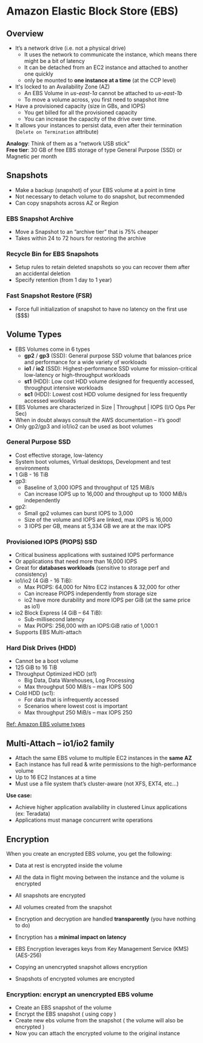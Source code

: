 # Amazon Elastic Block Store (EBS)

## Overview
- It’s a network drive (i.e. not a physical drive)
    - It uses the network to communicate the instance, which means there might be a bit of latency
    - It can be detached from an EC2 instance and attached to another one quickly
    - only be mounted to **one instance at a time** (at the CCP level)
- It's locked to an Availability Zone (AZ)
    - An EBS Volume in *us-east-1a* cannot be attached to *us-east-1b*
    - To move a volume across, you first need to snapshot itme
- Have a provisioned capacity (size in GBs, and IOPS)
    - You get billed for all the provisioned capacity
    - You can increase the capacity of the drive over time.
- It allows your instances to persist data, even after their termination (`Delete on Termination` attribute)

**Analogy**: Think of them as a “network USB stick”   
**Free tier**: 30 GB of free EBS storage of type General Purpose (SSD) or Magnetic per month

## Snapshots
- Make a backup (snapshot) of your EBS volume at a point in time
- Not necessary to detach volume to do snapshot, but recommended
- Can copy snapshots across AZ or Region

### **EBS Snapshot Archive**   
- Move a Snapshot to an ”archive tier” that is 75% cheaper
- Takes within 24 to 72 hours for restoring the archive

### **Recycle Bin for EBS Snapshots**
- Setup rules to retain deleted snapshots so you can recover them after an accidental deletion
- Specify retention (from 1 day to 1 year) 

### **Fast Snapshot Restore (FSR)**
- Force full initialization of snapshot to have no latency on the first use ($$$)

## Volume Types
- EBS Volumes come in 6 types
    - **gp2** / **gp3** (SSD): General purpose SSD volume that balances price and performance for a wide variety of workloads
    - **io1** / **io2** (SSD): Highest-performance SSD volume for mission-critical low-latency or high-throughput workloads
    - **st1** (HDD): Low cost HDD volume designed for frequently accessed, throughput intensive workloads
    - **sc1** (HDD): Lowest cost HDD volume designed for less frequently accessed workloads
- EBS Volumes are characterized in Size | Throughput | IOPS (I/O Ops Per Sec)
- When in doubt always consult the AWS documentation – it’s good!
- Only gp2/gp3 and io1/io2 can be used as boot volumes

### **General Purpose SSD**
- Cost effective storage, low-latency
- System boot volumes, Virtual desktops, Development and test environments
- 1 GiB - 16 TiB
- gp3:
    - Baseline of 3,000 IOPS and throughput of 125 MiB/s
    - Can increase IOPS up to 16,000 and throughput up to 1000 MiB/s independently
- gp2:
    - Small gp2 volumes can burst IOPS to 3,000
    - Size of the volume and IOPS are linked, max IOPS is 16,000
    - 3 IOPS per GB, means at 5,334 GB we are at the max IOPS

### **Provisioned IOPS (PIOPS) SSD**
- Critical business applications with sustained IOPS performance
- Or applications that need more than 16,000 IOPS
- Great for **databases workloads** (sensitive to storage perf and consistency)
- io1/io2 (4 GiB - 16 TiB):
    - Max PIOPS: 64,000 for Nitro EC2 instances & 32,000 for other
    - Can increase PIOPS independently from storage size
    - io2 have more durability and more IOPS per GiB (at the same price as io1)
- io2 Block Express (4 GiB – 64 TiB):
    - Sub-millisecond latency
    - Max PIOPS: 256,000 with an IOPS:GiB ratio of 1,000:1
- Supports EBS Multi-attach 

### **Hard Disk Drives (HDD)**
- Cannot be a boot volume 
- 125 GiB to 16 TiB 
- Throughput Optimized HDD (st1) 
    - Big Data, Data Warehouses, Log Processing 
    - Max throughput 500 MiB/s – max IOPS 500 
- Cold HDD (sc1): 
    - For data that is infrequently accessed 
    - Scenarios where lowest cost is important 
    - Max throughput 250 MiB/s – max IOPS 250

[Ref: Amazon EBS volume types](https://docs.aws.amazon.com/AWSEC2/latest/UserGuide/ebs-volume-types.html)

## Multi-Attach – io1/io2 family

- Attach the same EBS volume to multiple EC2 instances in the **same AZ**
- Each instance has full read & write permissions to the high-performance volume
- Up to 16 EC2 Instances at a time 
- Must use a file system that’s cluster-aware (not XFS, EXT4, etc…)

**Use case:**
- Achieve higher application availability in clustered Linux applications (ex: Teradata)
- Applications must manage concurrent write operations


## Encryption

When you create an encrypted EBS volume, you get the following:
- Data at rest is encrypted inside the volume
- All the data in flight moving between the instance and the volume is encrypted
- All snapshots are encrypted
- All volumes created from the snapshot

- Encryption and decryption are handled **transparently** (you have nothing to do)
- Encryption has a **minimal impact on latency**
- EBS Encryption leverages keys from Key Management Service (KMS) (AES-256)
- Copying an unencrypted snapshot allows encryption
- Snapshots of encrypted volumes are encrypted

### Encryption: encrypt an unencrypted EBS volume

- Create an EBS snapshot of the volume
- Encrypt the EBS snapshot ( using copy )
- Create new ebs volume from the snapshot ( the volume will also be encrypted )
- Now you can attach the encrypted volume to the original instance